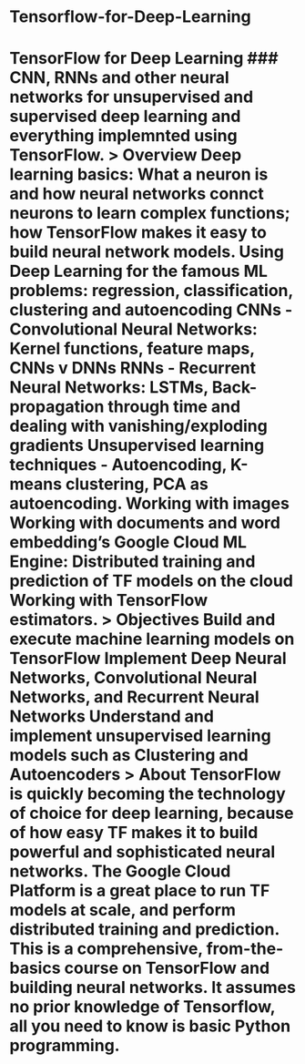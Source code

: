 # Tensorflow-for-Deep-Learning
# TensorFlow for Deep Learning ### CNN, RNNs and other neural networks for unsupervised and supervised deep learning and everything implemnted using TensorFlow.  > Overview      Deep learning basics: What a neuron is and how neural networks connct neurons to learn complex functions;      how TensorFlow makes it easy to build neural network models.     Using Deep Learning for the famous ML problems: regression, classification, clustering and autoencoding     CNNs - Convolutional Neural Networks: Kernel functions, feature maps, CNNs v DNNs      RNNs - Recurrent Neural Networks: LSTMs, Back-propagation through time and dealing with vanishing/exploding gradients     Unsupervised learning techniques - Autoencoding, K-means clustering, PCA as autoencoding.      Working with images     Working with documents and word embedding’s     Google Cloud ML Engine: Distributed training and prediction of TF models on the cloud     Working with TensorFlow estimators.   > Objectives      Build and execute machine learning models on TensorFlow     Implement Deep Neural Networks, Convolutional Neural Networks, and Recurrent Neural Networks     Understand and implement unsupervised learning models such as Clustering and Autoencoders  > About      TensorFlow is quickly becoming the technology of choice for deep learning, because of how easy TF makes it to build powerful and sophisticated neural networks. The Google Cloud Platform is a great place to run TF models at scale, and perform distributed training and prediction. This is a comprehensive, from-the-basics course on TensorFlow and building neural networks. It assumes no prior knowledge of Tensorflow, all you need to know is basic Python programming.
